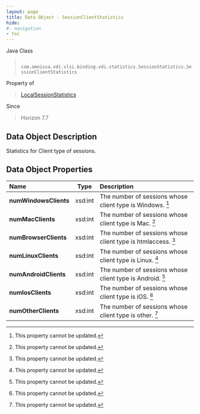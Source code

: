 ```yaml
---
layout: page
title: Data Object - SessionClientStatistics
hide:
#- navigation
- toc
---
```






Java Class
> ` com.omnissa.vdi.vlsi.binding.vdi.statistics.SessionStatistics.SessionClientStatistics`

Property of
> [LocalSessionStatistics](vdi.statistics.SessionStatistics.LocalSessionStatistics.md#field_detail)

Since
> Horizon 7.7


## Data Object Description

Statistics for Client type of sessions.

## Data Object Properties

 Name | Type | Description
:---|:---:|:---
**numWindowsClients**|  xsd:int|  The number of sessions whose client type is Windows. [^2]
**numMacClients**|  xsd:int|  The number of sessions whose client type is Mac. [^2]
**numBrowserClients**|  xsd:int|  The number of sessions whose client type is htmlaccess. [^2]
**numLinuxClients**|  xsd:int|  The number of sessions whose client type is Linux. [^2]
**numAndroidClients**|  xsd:int|  The number of sessions whose client type is Android. [^2]
**numIosClients**|  xsd:int|  The number of sessions whose client type is iOS. [^2]
**numOtherClients**|  xsd:int|  The number of sessions whose client type is other. [^2]


 


[^2]: This property cannot be updated.